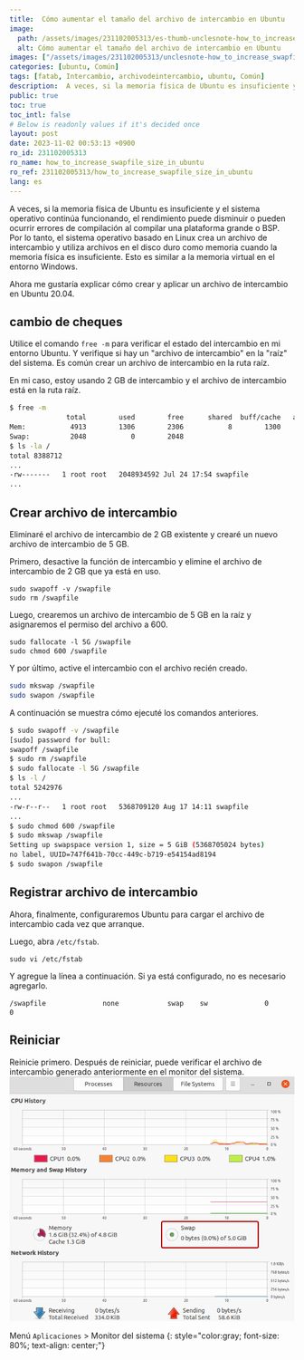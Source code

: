 ```yaml
---
title:  Cómo aumentar el tamaño del archivo de intercambio en Ubuntu
image:
  path: /assets/images/231102005313/es-thumb-unclesnote-how_to_increase_swapfile_size_in_ubuntu.png
  alt: Cómo aumentar el tamaño del archivo de intercambio en Ubuntu
images: ["/assets/images/231102005313/unclesnote-how_to_increase_swapfile_size_in_ubuntu-applications_menu_system_monitor.png"]
categories: [ubuntu, Común]
tags: [fatab, Intercambio, archivodeintercambio, ubuntu, Común]
description:  A veces, si la memoria física de Ubuntu es insuficiente y el sistema operativo continúa funcionando, el rendimiento puede disminuir o pueden ocurrir errores de
public: true
toc: true
toc_intl: false
# Below is readonly values if it's decided once
layout: post
date: 2023-11-02 00:53:13 +0900
ro_id: 231102005313
ro_name: how_to_increase_swapfile_size_in_ubuntu
ro_ref: 231102005313/how_to_increase_swapfile_size_in_ubuntu
lang: es
---
```

A veces, si la memoria física de Ubuntu es insuficiente y el sistema operativo continúa funcionando, el rendimiento puede disminuir o pueden ocurrir errores de compilación al compilar una plataforma grande o BSP. Por lo tanto, el sistema operativo basado en Linux crea un archivo de intercambio y utiliza archivos en el disco duro como memoria cuando la memoria física es insuficiente. Esto es similar a la memoria virtual en el entorno Windows.  

Ahora me gustaría explicar cómo crear y aplicar un archivo de intercambio en Ubuntu 20.04.  
## cambio de cheques
Utilice el comando `free -m` para verificar el estado del intercambio en mi entorno Ubuntu. Y verifique si hay un "archivo de intercambio" en la "raíz" del sistema. Es común crear un archivo de intercambio en la ruta raíz.  

En mi caso, estoy usando 2 GB de intercambio y el archivo de intercambio está en la ruta raíz.  

````bash
$ free -m
              total        used        free      shared  buff/cache   available
Mem:           4913        1306        2306           8        1300        3359
Swap:          2048           0        2048
$ ls -la /
total 8388712
...
-rw-------   1 root root   2048934592 Jul 24 17:54 swapfile
...
````
## Crear archivo de intercambio
Eliminaré el archivo de intercambio de 2 GB existente y crearé un nuevo archivo de intercambio de 5 GB.  

Primero, desactive la función de intercambio y elimine el archivo de intercambio de 2 GB que ya está en uso.  

```shell
sudo swapoff -v /swapfile
sudo rm /swapfile
```
Luego, crearemos un archivo de intercambio de 5 GB en la raíz y asignaremos el permiso del archivo a 600.  

```shell
sudo fallocate -l 5G /swapfile
sudo chmod 600 /swapfile 
```
Y por último, active el intercambio con el archivo recién creado.  

```bash
sudo mkswap /swapfile
sudo swapon /swapfile
```
A continuación se muestra cómo ejecuté los comandos anteriores.  

```bash
$ sudo swapoff -v /swapfile
[sudo] password for bull: 
swapoff /swapfile
$ sudo rm /swapfile
$ sudo fallocate -l 5G /swapfile
$ ls -l /
total 5242976
...
-rw-r--r--   1 root root   5368709120 Aug 17 14:11 swapfile
...
$ sudo chmod 600 /swapfile 
$ sudo mkswap /swapfile
Setting up swapspace version 1, size = 5 GiB (5368705024 bytes)
no label, UUID=747f641b-70cc-449c-b719-e54154ad8194
$ sudo swapon /swapfile
```
## Registrar archivo de intercambio
Ahora, finalmente, configuraremos Ubuntu para cargar el archivo de intercambio cada vez que arranque.  

Luego, abra `/etc/fstab`.  

```shell
sudo vi /etc/fstab    
```
Y agregue la línea a continuación. Si ya está configurado, no es necesario agregarlo.  

```shell
/swapfile              none            swap    sw              0       0
```
## Reiniciar
Reinicie primero. Después de reiniciar, puede verificar el archivo de intercambio generado anteriormente en el monitor del sistema.  
![Menú `Aplicaciones` > Monitor del sistema](/assets/images/231102005313/unclesnote-how_to_increase_swapfile_size_in_ubuntu-applications_menu_system_monitor.png)  

Menú `Aplicaciones` > Monitor del sistema
{: style="color:gray; font-size: 80%; text-align: center;"}

